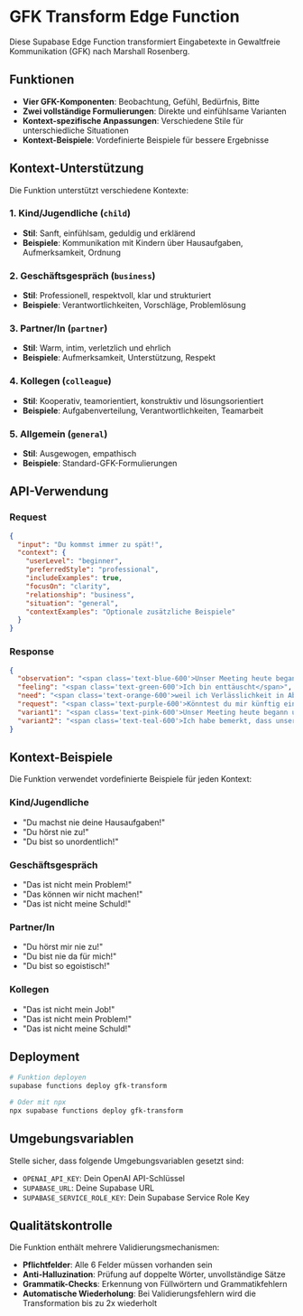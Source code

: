 # GFK Transform Edge Function

Diese Supabase Edge Function transformiert Eingabetexte in Gewaltfreie Kommunikation (GFK) nach Marshall Rosenberg.

## Funktionen

- **Vier GFK-Komponenten**: Beobachtung, Gefühl, Bedürfnis, Bitte
- **Zwei vollständige Formulierungen**: Direkte und einfühlsame Varianten
- **Kontext-spezifische Anpassungen**: Verschiedene Stile für unterschiedliche Situationen
- **Kontext-Beispiele**: Vordefinierte Beispiele für bessere Ergebnisse

## Kontext-Unterstützung

Die Funktion unterstützt verschiedene Kontexte:

### 1. Kind/Jugendliche (`child`)
- **Stil**: Sanft, einfühlsam, geduldig und erklärend
- **Beispiele**: Kommunikation mit Kindern über Hausaufgaben, Aufmerksamkeit, Ordnung

### 2. Geschäftsgespräch (`business`)
- **Stil**: Professionell, respektvoll, klar und strukturiert
- **Beispiele**: Verantwortlichkeiten, Vorschläge, Problemlösung

### 3. Partner/In (`partner`)
- **Stil**: Warm, intim, verletzlich und ehrlich
- **Beispiele**: Aufmerksamkeit, Unterstützung, Respekt

### 4. Kollegen (`colleague`)
- **Stil**: Kooperativ, teamorientiert, konstruktiv und lösungsorientiert
- **Beispiele**: Aufgabenverteilung, Verantwortlichkeiten, Teamarbeit

### 5. Allgemein (`general`)
- **Stil**: Ausgewogen, empathisch
- **Beispiele**: Standard-GFK-Formulierungen

## API-Verwendung

### Request
```json
{
  "input": "Du kommst immer zu spät!",
  "context": {
    "userLevel": "beginner",
    "preferredStyle": "professional",
    "includeExamples": true,
    "focusOn": "clarity",
    "relationship": "business",
    "situation": "general",
    "contextExamples": "Optionale zusätzliche Beispiele"
  }
}
```

### Response
```json
{
  "observation": "<span class='text-blue-600'>Unser Meeting heute begann um 14:15 Uhr, 15 Minuten nach der vereinbarten Zeit</span>",
  "feeling": "<span class='text-green-600'>Ich bin enttäuscht</span>",
  "need": "<span class='text-orange-600'>weil ich Verlässlichkeit in Absprachen brauche</span>",
  "request": "<span class='text-purple-600'>Könntest du mir künftig eine Nachricht senden, wenn du mehr als 5 Minuten Verspätung hast?</span>",
  "variant1": "<span class='text-pink-600'>Unser Meeting heute begann um 14:15 Uhr, 15 Minuten nach der vereinbarten Zeit. Das enttäuscht mich, weil ich Verlässlichkeit in Absprachen brauche. Könntest du mir künftig eine Nachricht senden, wenn du mehr als 5 Minuten Verspätung hast?</span>",
  "variant2": "<span class='text-teal-600'>Ich habe bemerkt, dass unser Meeting heute 15 Minuten später begann als geplant. Das macht mich traurig, weil mir Verlässlichkeit in unseren Absprachen wichtig ist. Würdest du mir bitte Bescheid geben, wenn du dich verspätest?</span>"
}
```

## Kontext-Beispiele

Die Funktion verwendet vordefinierte Beispiele für jeden Kontext:

### Kind/Jugendliche
- "Du machst nie deine Hausaufgaben!"
- "Du hörst nie zu!"
- "Du bist so unordentlich!"

### Geschäftsgespräch
- "Das ist nicht mein Problem!"
- "Das können wir nicht machen!"
- "Das ist nicht meine Schuld!"

### Partner/In
- "Du hörst mir nie zu!"
- "Du bist nie da für mich!"
- "Du bist so egoistisch!"

### Kollegen
- "Das ist nicht mein Job!"
- "Das ist nicht mein Problem!"
- "Das ist nicht meine Schuld!"

## Deployment

```bash
# Funktion deployen
supabase functions deploy gfk-transform

# Oder mit npx
npx supabase functions deploy gfk-transform
```

## Umgebungsvariablen

Stelle sicher, dass folgende Umgebungsvariablen gesetzt sind:

- `OPENAI_API_KEY`: Dein OpenAI API-Schlüssel
- `SUPABASE_URL`: Deine Supabase URL
- `SUPABASE_SERVICE_ROLE_KEY`: Dein Supabase Service Role Key

## Qualitätskontrolle

Die Funktion enthält mehrere Validierungsmechanismen:

- **Pflichtfelder**: Alle 6 Felder müssen vorhanden sein
- **Anti-Halluzination**: Prüfung auf doppelte Wörter, unvollständige Sätze
- **Grammatik-Checks**: Erkennung von Füllwörtern und Grammatikfehlern
- **Automatische Wiederholung**: Bei Validierungsfehlern wird die Transformation bis zu 2x wiederholt 